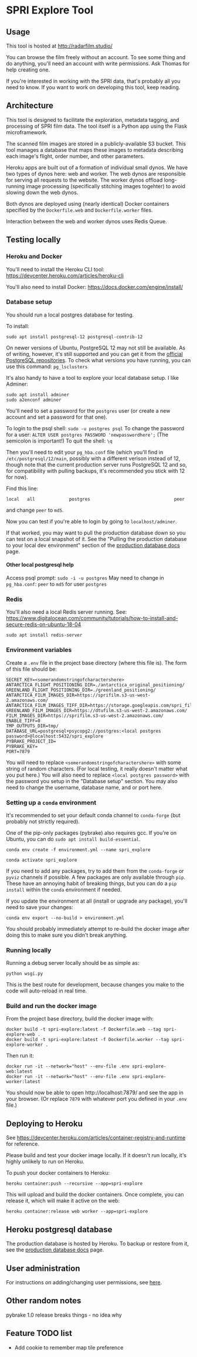 # SPRI Explore Tool

## Usage

This tool is hosted at http://radarfilm.studio/

You can browse the film freely without an account. To see some thing and do
anything, you'll need an account with write permissions. Ask Thomas for help
creating one.

If you're interested in working with the SPRI data, that's probably all you need
to know. If you want to work on developing this tool, keep reading.

## Architecture

This tool is designed to facilitate the exploration, metadata tagging, and
processing of SPRI film data. The tool itself is a Python app using the Flask
microframework.

The scanned film images are stored in a publicly-available S3 bucket. This tool
manages a database that maps these images to metadata describing each image's
flight, order number, and other parameters.

Heroku apps are built out of a formation of individual small dynos. We have two
types of dynos here: web and worker. The web dynos are responsible for serving
all requests to the website. The worker dynos offload long-running image processing
(specifically stitching images togehter) to avoid slowing down the web dynos.

Both dynos are deployed using (nearly identical) Docker containers specified by
the `Dockerfile.web` and `Dockerfile.worker` files.

Interaction between the web and worker dynos uses Redis Queue.

## Testing locally

### Heroku and Docker

You'll need to install the Heroku CLI tool: https://devcenter.heroku.com/articles/heroku-cli

You'll also need to install Docker: https://docs.docker.com/engine/install/

### Database setup

You should run a local postgres database for testing.

To install:

```
sudo apt install postgresql-12 postgresql-contrib-12
```

On newer versions of Ubuntu, PostgreSQL 12 may not still be available. As of writing, however, it's still supported and you can get it from the [official PostgreSQL repositories](https://www.postgresql.org/download/linux/ubuntu/). To check what versions you have running, you can use this command: `pg_lsclusters`


It's also handy to have a tool to explore your local database setup. I like Adminer:

```
sudo apt install adminer
sudo a2enconf adminer
```

You'll need to set a password for the `postgres` user (or create a new account and set a password for that one).

To login to the psql shell: `sudo -u postgres psql`
To change the password for a user: `ALTER USER postgres PASSWORD 'newpasswordhere';` (The semicolon is important!)
To quit the shell: `\q`

Then you'll need to edit your `pg_hba.conf` file (which you'll find in `/etc/postgresql/12/main`, possibly with a different verison instead of 12, though note that the current production server runs PostgreSQL 12 and so, for compatibility with pulling backups, it's recommended you stick with 12 for now).

Find this line:

```local   all             postgres                                peer```

and change `peer` to `md5`.

Now you can test if you're able to login by going to `localhost/adminer`.

If that worked, you may want to pull the production database down so you can test on a local snapshot of it. See the "Pulling the production database to your local dev environment" section of the [production database docs](production_database_backup_restore.md) page.

#### Other local postgresql help

Access psql prompt: `sudo -i -u postgres`
May need to change in `pg_hba.conf`: `peer` to `md5` for user `postgres`

### Redis

You'll also need a local Redis server running. See: https://www.digitalocean.com/community/tutorials/how-to-install-and-secure-redis-on-ubuntu-18-04

```sudo apt install redis-server```

### Environment variables

Create a `.env` file in the project base directory (where this file is).
The form of this file should be:

```shell script
SECRET_KEY=<somerandomstringofcharactershere>
ANTARCTICA_FLIGHT_POSITIONING_DIR=./antarctica_original_positioning/
GREENLAND_FLIGHT_POSITIONING_DIR=./greenland_positioning/
ANTARCTICA_FILM_IMAGES_DIR=https://sprifilm.s3-us-west-2.amazonaws.com/
ANTARCTICA_FILM_IMAGES_TIFF_DIR=https://storage.googleapis.com/spri_film_stitched/
GREENLAND_FILM_IMAGES_DIR=https://dtufilm.s3-us-west-2.amazonaws.com/
FILM_IMAGES_DIR=https://sprifilm.s3-us-west-2.amazonaws.com/
ENABLE_TIFF=0
TMP_OUTPUTS_DIR=tmp/
DATABASE_URL=postgresql+psycopg2://postgres:<local postgres password>@localhost:5432/spri_explore
PYBRAKE_PROJECT_ID=
PYBRAKE_KEY=
PORT=7879
```

You will need to replace `<somerandomstringofcharactershere>` with some string of random characters. (For local testing, it really doesn't matter what you put here.) You will also need to replace `<local postgres password>` with the password you setup in the "Database setup" section. You may also need to change the username, database name, and or port here.

### Setting up a `conda` environment

It's recommended to set your default conda channel to `conda-forge` (but probably not strictly required).

One of the pip-only packages (pybrake) also requires gcc. If you're on Ubuntu, you can do `sudo apt install build-essential`.

`conda env create -f environment.yml --name spri_explore`

`conda activate spri_explore`

If you need to add any packages, try to add them from the `conda-forge` or
`pyviz` channels if possible. A few packages are only available through `pip`.
These have an annoying habit of breaking things, but you can do a `pip install`
within the `conda` environment if needed.

If you update the environment at all (install or upgrade any package), you'll
need to save your changes:

`conda env export --no-build > environment.yml`

You should probably immediately attempt to re-build the docker image after doing
this to make sure you didn't break anything.

### Running locally

Running a debug server locally should be as simple as:

`python wsgi.py`

This is the best route for development, because changes you make to the code
will auto-reload in real time.

### Build and run the docker image

From the project base directory, build the docker image with:

```
docker build -t spri-explore:latest -f Dockerfile.web --tag spri-explore-web .
docker build -t spri-explore:latest -f Dockerfile.worker --tag spri-explore-worker .
```

Then run it:

```
docker run -it --network="host" --env-file .env spri-explore-web:latest
docker run -it --network="host" --env-file .env spri-explore-worker:latest
```

You should now be able to open http://localhost:7879/ and see the app in your
browser. (Or replace `7879` with whatever port you defined in your `.env` file.)

## Deploying to Heroku

See https://devcenter.heroku.com/articles/container-registry-and-runtime for reference.

Please build and test your docker image locally. If it doesn't run locally, it's
highly unlikely to run on Heroku.

To push your docker containers to Heroku:

`heroku container:push --recursive --app=spri-explore`

This will upload and build the docker containers. Once complete, you can release it, which will make it active on the web:

`heroku container:release web worker --app=spri-explore`

## Heroku postgresql database

The production database is hosted by Heroku. To backup or restore from it, see the [production database docs](production_database_backup_restore.md) page.

## User administration

For instructions on adding/changing user permissions, see [here](adding_user_permissions.md).

## Other random notes

pybrake 1.0 release breaks things - no idea why

## Feature TODO list

* Add cookie to remember map tile preference